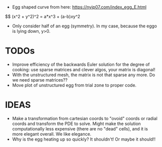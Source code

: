 - Egg shaped curve from here: https://nyjp07.com/index_egg_E.html

$$
(x^2 + y^2)^2 = a*x^3 + (a-b)*x*y^2

- Only consider half of an egg (symmetry). In my case, because the eggo is lying down, y>0.

# TODOs
- Improve efficiency of the backwards Euler solution for the degree of cooking: use sparse matrices and clever algos, your matrix is diagonal!
- With the unstructured mesh, the matrix is not that sparse any more. Do we need sparse matrices??
- Move plot of unstructured egg from trial zone to proper code.
# IDEAS
- Make a transformation from cartesian coords to "ovoid" coords or radial coords and transform the PDE to solve. Might make the solution computationally less expensive (there are no "dead" cells), and it is more elegant overall. We like elegance.
- Why is the egg heating up so quickly? It shouldn't! Or maybe it should!!
